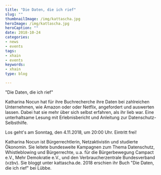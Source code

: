 ```yaml
---
title: "Die Daten, die ich rief"
slug: ""
thumbnailImage: /img/kattascha.jpg
heroImage: /img/kattascha.jpg
heroCaption: ""
date: 2018-10-24
categories:
- news
- events
tags:
- xhain
- events
keywords:
- xhain
type: blog

---
```


"Die Daten, die ich rief"

Katharina Nocun hat für ihre Buchrecherche ihre Daten bei zahlreichen
Unternehmen, wie Amazon oder oder Netflix, angefordert und auswerten
lassen. Dabei hat sie mehr über sich selbst erfahren, als ihr lieb war.
Eine unterhaltsame Lesung mit Erlebnisbericht und Anleitung zur
Datenschutz-Selbsthilfe.

Los geht's am Sonntag, den 4.11.2018, um 20:00 Uhr. Eintritt frei!

<!--more-->

Katharina Nocun ist Bürgerrechtlerin, Netzaktivistin und studierte
Ökonomin. Sie leitete bundesweite Kampagnen zum Thema Datenschutz,
Whistleblowing und Bürgerrechte, u.a. für die Bürgerbewegung Campact
e.V., Mehr Demokratie e.V., und den Verbraucherzentrale Bundesverband
(vzbv). 
Sie bloggt unter kattascha.de. 2018 erschien ihr Buch "Die
Daten, die ich rief" bei Lübbe.